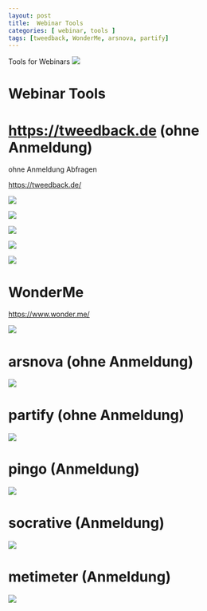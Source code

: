 ```yaml
---
layout: post
title:  Webinar Tools 
categories: [ webinar, tools ]
tags: [tweedback, WonderMe, arsnova, partify]
--- 
```

Tools for Webinars 
![](/pic\2021-01-28-14-32-02.png)

# Webinar Tools 

# https://tweedback.de (ohne Anmeldung)

ohne Anmeldung Abfragen 

<https://tweedback.de/>

![](/pic/Screenshot_2021-01-27%20Tweedback.png)

![](/pic/Screenshot_2021-01-28%20Tweedback.png)

![](/pic/Screenshot_2021-01-28%20Tweedback2.png)

![](/pic/2021-01-28-14-38-41.png)

![](/pic/Screenshot_2021-01-28%20Tweedback3.png)

# WonderMe 

<https://www.wonder.me/>

![](/pic\2021-01-28-14-32-02.png)


# arsnova (ohne Anmeldung)
![](/pic/Screenshot_2021-01-28%20ARSnova%20Dozent%20in%20-%20Start.png)

# partify (ohne Anmeldung)

![](/pic/Screenshot_2021-01-28%20ARSnova%20Dozent%20in%20-%20Start.png)

# pingo (Anmeldung)

![](/pic/Screenshot_2021-01-28%20PINGO.png)

# socrative (Anmeldung)

![](/pic/Screenshot_2021-01-28%20Socrative.png)

# metimeter (Anmeldung)

![](/pic/Screenshot_2021-01-28%20mentimeter%20Interactive%20presentation%20software-login.png)